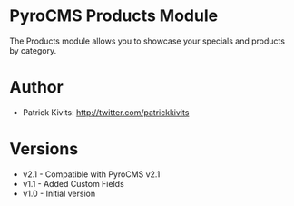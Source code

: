 # PyroCMS Products Module

The Products module allows you to showcase your specials and products by category.

# Author

* Patrick Kivits: http://twitter.com/patrickkivits


# Versions

* v2.1 - Compatible with PyroCMS v2.1
* v1.1 - Added Custom Fields
* v1.0 - Initial version